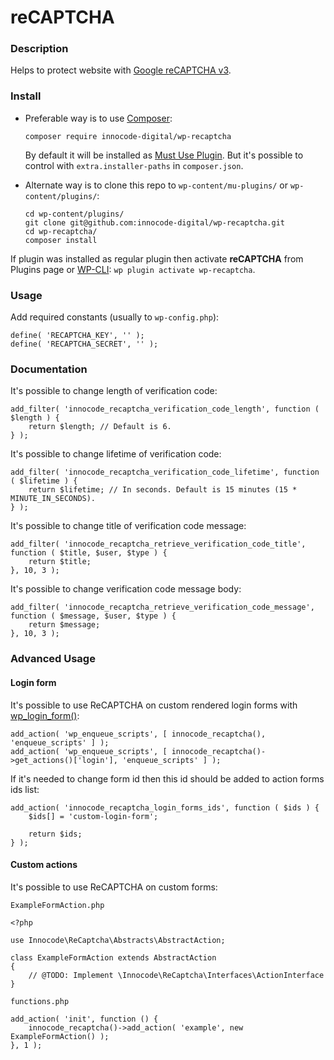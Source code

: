 # reCAPTCHA

### Description

Helps to protect website with [Google reCAPTCHA v3](https://www.google.com/recaptcha/intro/v3.html).

### Install

- Preferable way is to use [Composer](https://getcomposer.org/):

    ````
    composer require innocode-digital/wp-recaptcha
    ````

    By default it will be installed as [Must Use Plugin](https://codex.wordpress.org/Must_Use_Plugins).
    But it's possible to control with `extra.installer-paths` in `composer.json`.

- Alternate way is to clone this repo to `wp-content/mu-plugins/` or `wp-content/plugins/`:

    ````
    cd wp-content/plugins/
    git clone git@github.com:innocode-digital/wp-recaptcha.git
    cd wp-recaptcha/
    composer install
    ````

If plugin was installed as regular plugin then activate **reCAPTCHA** from Plugins page 
or [WP-CLI](https://make.wordpress.org/cli/handbook/): `wp plugin activate wp-recaptcha`.

### Usage

Add required constants (usually to `wp-config.php`):

````
define( 'RECAPTCHA_KEY', '' );
define( 'RECAPTCHA_SECRET', '' );
````
    
### Documentation

It's possible to change length of verification code:

````
add_filter( 'innocode_recaptcha_verification_code_length', function ( $length ) {
    return $length; // Default is 6.
} );
````

It's possible to change lifetime of verification code:
    
````
add_filter( 'innocode_recaptcha_verification_code_lifetime', function ( $lifetime ) {
    return $lifetime; // In seconds. Default is 15 minutes (15 * MINUTE_IN_SECONDS).
} );
````

It's possible to change title of verification code message:

````
add_filter( 'innocode_recaptcha_retrieve_verification_code_title', function ( $title, $user, $type ) {
    return $title;
}, 10, 3 );
````

It's possible to change verification code message body:

````
add_filter( 'innocode_recaptcha_retrieve_verification_code_message', function ( $message, $user, $type ) {
    return $message;
}, 10, 3 );
````

### Advanced Usage

#### Login form

It's possible to use ReCAPTCHA on custom rendered login forms with
[wp_login_form()](https://developer.wordpress.org/reference/functions/wp_login_form/):

````
add_action( 'wp_enqueue_scripts', [ innocode_recaptcha(), 'enqueue_scripts' ] );
add_action( 'wp_enqueue_scripts', [ innocode_recaptcha()->get_actions()['login'], 'enqueue_scripts' ] );
````

If it's needed to change form id then this id should be added to action forms ids list:

````
add_action( 'innocode_recaptcha_login_forms_ids', function ( $ids ) {
    $ids[] = 'custom-login-form';
    
    return $ids;
} );
````

#### Custom actions

It's possible to use ReCAPTCHA on custom forms:

`ExampleFormAction.php`

````
<?php

use Innocode\ReCaptcha\Abstracts\AbstractAction;

class ExampleFormAction extends AbstractAction
{
    // @TODO: Implement \Innocode\ReCaptcha\Interfaces\ActionInterface
}
````
`functions.php`
````
add_action( 'init', function () {
    innocode_recaptcha()->add_action( 'example', new ExampleFormAction() );
}, 1 );
````
